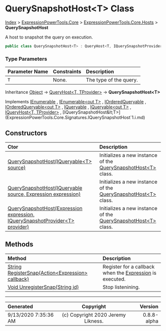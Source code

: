 ﻿# QuerySnapshotHost&lt;T> Class

[Index](../index.md) > [ExpressionPowerTools.Core](ExpressionPowerTools.Core.a.md) > [ExpressionPowerTools.Core.Hosts](ExpressionPowerTools.Core.Hosts.n.md) > **QuerySnapshotHost<T>**

A host to snapshot the query on execution.

```csharp
public class QuerySnapshotHost<T> : QueryHost<T, IQuerySnapshotProvider<T>>, IQuerySnapshotHost<T>
```

### Type Parameters

| Parameter Name | Constraints | Description |
| :-- | :-- | :-- |
| `T` | None. | The type of the query. |

Inheritance [Object](https://docs.microsoft.com/dotnet/api/system.object) → [QueryHost&lt;T, TProvider>](ExpressionPowerTools.Core.Hosts.QueryHost`2.cs.md) → **QuerySnapshotHost&lt;T>**

Implements  [IEnumerable](https://docs.microsoft.com/dotnet/api/system.collections.ienumerable) ,  [IEnumerable&lt;out T>](https://docs.microsoft.com/dotnet/api/system.collections.generic.ienumerable-1) ,  [IOrderedQueryable](https://docs.microsoft.com/dotnet/api/system.linq.iorderedqueryable) ,  [IOrderedQueryable&lt;out T>](https://docs.microsoft.com/dotnet/api/system.linq.iorderedqueryable-1) ,  [IQueryable](https://docs.microsoft.com/dotnet/api/system.linq.iqueryable) ,  [IQueryable&lt;out T>](https://docs.microsoft.com/dotnet/api/system.linq.iqueryable-1) ,  [IQueryHost&lt;T, TProvider>](ExpressionPowerTools.Core.Signatures.IQueryHost`2.i.md) ,  [IQuerySnapshotHost&lt;T>](ExpressionPowerTools.Core.Signatures.IQuerySnapshotHost`1.i.md) 

## Constructors

| Ctor | Description |
| :-- | :-- |
| [QuerySnapshotHost(IQueryable&lt;T> source)](ExpressionPowerTools.Core.Hosts.QuerySnapshotHost`1.ctor.md#querysnapshothostiqueryablet-source) | Initializes a new instance of the [QuerySnapshotHost&lt;T>](ExpressionPowerTools.Core.Hosts.QuerySnapshotHost`1.cs.md) class. |
| [QuerySnapshotHost(IQueryable source, Expression expression)](ExpressionPowerTools.Core.Hosts.QuerySnapshotHost`1.ctor.md#querysnapshothostiqueryable-source-expression-expression) | Initializes a new instance of the [QuerySnapshotHost&lt;T>](ExpressionPowerTools.Core.Hosts.QuerySnapshotHost`1.cs.md) class. |
| [QuerySnapshotHost(Expression expression, IQuerySnapshotProvider&lt;T> provider)](ExpressionPowerTools.Core.Hosts.QuerySnapshotHost`1.ctor.md#querysnapshothostexpression-expression-iquerysnapshotprovidert-provider) | Initializes a new instance of the [QuerySnapshotHost&lt;T>](ExpressionPowerTools.Core.Hosts.QuerySnapshotHost`1.cs.md) class. |
## Methods

| Method | Description |
| :-- | :-- |
| [String RegisterSnap(Action&lt;Expression> callback)](ExpressionPowerTools.Core.Hosts.QuerySnapshotHost`1.RegisterSnap.m.md) | Register for a callback when the [Expression](https://docs.microsoft.com/dotnet/api/system.linq.expressions.expression) is executed. |
| [Void UnregisterSnap(String id)](ExpressionPowerTools.Core.Hosts.QuerySnapshotHost`1.UnregisterSnap.m.md) | Stop listenining. |

---

| Generated | Copyright | Version |
| :-- | :-: | --: |
| 9/13/2020 7:35:36 AM | (c) Copyright 2020 Jeremy Likness. | 0.8.8-alpha |
